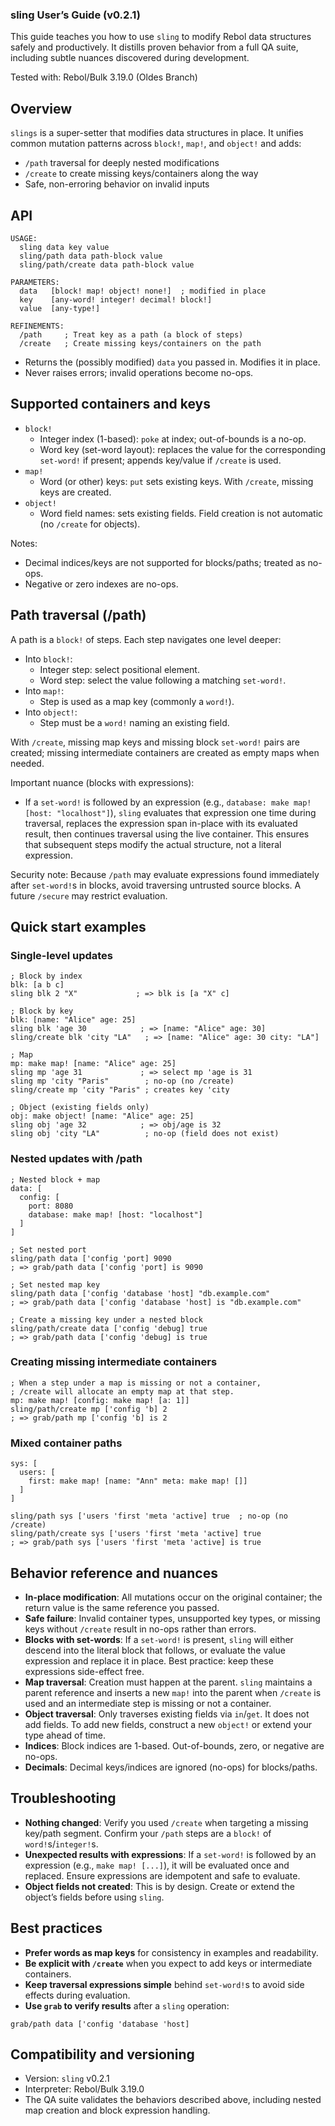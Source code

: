 ### sling User’s Guide (v0.2.1)

This guide teaches you how to use `sling` to modify Rebol data structures safely and productively. It distills proven behavior from a full QA suite, including subtle nuances discovered during development.

Tested with: Rebol/Bulk 3.19.0 (Oldes Branch)

## Overview
`slings` is a super-setter that modifies data structures in place. It unifies common mutation patterns across `block!`, `map!`, and `object!` and adds:
- `/path` traversal for deeply nested modifications
- `/create` to create missing keys/containers along the way
- Safe, non-erroring behavior on invalid inputs

## API
```
USAGE:
  sling data key value
  sling/path data path-block value
  sling/path/create data path-block value

PARAMETERS:
  data   [block! map! object! none!]  ; modified in place
  key    [any-word! integer! decimal! block!]
  value  [any-type!]

REFINEMENTS:
  /path     ; Treat key as a path (a block of steps)
  /create   ; Create missing keys/containers on the path
```

- Returns the (possibly modified) `data` you passed in. Modifies it in place.
- Never raises errors; invalid operations become no-ops.

## Supported containers and keys
- `block!`
  - Integer index (1-based): `poke` at index; out-of-bounds is a no-op.
  - Word key (set-word layout): replaces the value for the corresponding `set-word!` if present; appends key/value if `/create` is used.
- `map!`
  - Word (or other) keys: `put` sets existing keys. With `/create`, missing keys are created.
- `object!`
  - Word field names: sets existing fields. Field creation is not automatic (no `/create` for objects).

Notes:
- Decimal indices/keys are not supported for blocks/paths; treated as no-ops.
- Negative or zero indexes are no-ops.

## Path traversal (/path)
A path is a `block!` of steps. Each step navigates one level deeper:
- Into `block!`:
  - Integer step: select positional element.
  - Word step: select the value following a matching `set-word!`.
- Into `map!`:
  - Step is used as a map key (commonly a `word!`).
- Into `object!`:
  - Step must be a `word!` naming an existing field.

With `/create`, missing map keys and missing block `set-word!` pairs are created; missing intermediate containers are created as empty maps when needed.

Important nuance (blocks with expressions):
- If a `set-word!` is followed by an expression (e.g., `database: make map! [host: "localhost"]`), `sling` evaluates that expression one time during traversal, replaces the expression span in-place with its evaluated result, then continues traversal using the live container. This ensures that subsequent steps modify the actual structure, not a literal expression.

Security note: Because `/path` may evaluate expressions found immediately after `set-word!`s in blocks, avoid traversing untrusted source blocks. A future `/secure` may restrict evaluation.

## Quick start examples

### Single-level updates
```rebol
; Block by index
blk: [a b c]
sling blk 2 "X"             ; => blk is [a "X" c]

; Block by key
blk: [name: "Alice" age: 25]
sling blk 'age 30            ; => [name: "Alice" age: 30]
sling/create blk 'city "LA"   ; => [name: "Alice" age: 30 city: "LA"]

; Map
mp: make map! [name: "Alice" age: 25]
sling mp 'age 31             ; => select mp 'age is 31
sling mp 'city "Paris"        ; no-op (no /create)
sling/create mp 'city "Paris" ; creates key 'city

; Object (existing fields only)
obj: make object! [name: "Alice" age: 25]
sling obj 'age 32            ; => obj/age is 32
sling obj 'city "LA"          ; no-op (field does not exist)
```

### Nested updates with /path
```rebol
; Nested block + map
data: [
  config: [
    port: 8080
    database: make map! [host: "localhost"]
  ]
]

; Set nested port
sling/path data ['config 'port] 9090
; => grab/path data ['config 'port] is 9090

; Set nested map key
sling/path data ['config 'database 'host] "db.example.com"
; => grab/path data ['config 'database 'host] is "db.example.com"

; Create a missing key under a nested block
sling/path/create data ['config 'debug] true
; => grab/path data ['config 'debug] is true
```

### Creating missing intermediate containers
```rebol
; When a step under a map is missing or not a container,
; /create will allocate an empty map at that step.
mp: make map! [config: make map! [a: 1]]
sling/path/create mp ['config 'b] 2
; => grab/path mp ['config 'b] is 2
```

### Mixed container paths
```rebol
sys: [
  users: [
    first: make map! [name: "Ann" meta: make map! []]
  ]
]

sling/path sys ['users 'first 'meta 'active] true  ; no-op (no /create)
sling/path/create sys ['users 'first 'meta 'active] true
; => grab/path sys ['users 'first 'meta 'active] is true
```

## Behavior reference and nuances
- **In-place modification**: All mutations occur on the original container; the return value is the same reference you passed.
- **Safe failure**: Invalid container types, unsupported key types, or missing keys without `/create` result in no-ops rather than errors.
- **Blocks with set-words**: If a `set-word!` is present, `sling` will either descend into the literal block that follows, or evaluate the value expression and replace it in place. Best practice: keep these expressions side-effect free.
- **Map traversal**: Creation must happen at the parent. `sling` maintains a parent reference and inserts a new `map!` into the parent when `/create` is used and an intermediate step is missing or not a container.
- **Object traversal**: Only traverses existing fields via `in`/`get`. It does not add fields. To add new fields, construct a new `object!` or extend your type ahead of time.
- **Indices**: Block indices are 1-based. Out-of-bounds, zero, or negative are no-ops.
- **Decimals**: Decimal keys/indices are ignored (no-ops) for blocks/paths.

## Troubleshooting
- **Nothing changed**: Verify you used `/create` when targeting a missing key/path segment. Confirm your `/path` steps are a `block!` of `word!`s/`integer!`s.
- **Unexpected results with expressions**: If a `set-word!` is followed by an expression (e.g., `make map! [...]`), it will be evaluated once and replaced. Ensure expressions are idempotent and safe to evaluate.
- **Object fields not created**: This is by design. Create or extend the object’s fields before using `sling`.

## Best practices
- **Prefer words as map keys** for consistency in examples and readability.
- **Be explicit with `/create`** when you expect to add keys or intermediate containers.
- **Keep traversal expressions simple** behind `set-word!`s to avoid side effects during evaluation.
- **Use `grab` to verify results** after a `sling` operation:
```rebol
grab/path data ['config 'database 'host]
```

## Compatibility and versioning
- Version: `sling` v0.2.1
- Interpreter: Rebol/Bulk 3.19.0
- The QA suite validates the behaviors described above, including nested map creation and block expression handling.